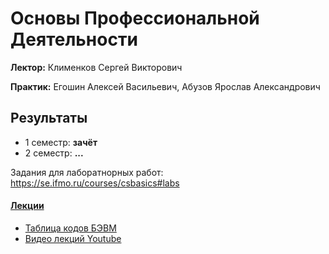 # Основы Профессиональной Деятельности

**Лектор:** Клименков Сергей Викторович

**Практик:** Егошин Алексей Васильевич, Абузов Ярослав Александрович

## Результаты

- 1 семестр: **зачёт**
- 2 семестр: **...**


Задания для лаборатнорных работ: https://se.ifmo.ru/courses/csbasics#labs


#### [Лекции](https://github.com/anvrich/ITMOLabs/tree/463f1d87fdbb6a6be23169a59d0e4f1b6a197edf/OPD/lecture)
- [Таблица кодов БЭВМ](https://github.com/anvrich/ITMOLabs/blob/main/OPD/lecture/%D0%A2%D0%B0%D0%B1%D0%BB%D0%B8%D1%86%D0%B0%20%D0%BA%D0%BE%D0%B4%D0%BE%D0%B2%20%D0%91%D0%AD%D0%92%D0%9C.pdf)
- [Видео лекций Youtube](https://www.youtube.com/playlist?list=PLBWafxh1dFuwbs2bc_ba_1FIm4SzFYg2p)
